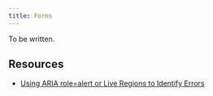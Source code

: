 ```yaml
---
title: Forms
---
```


To be written.

## Resources

- [Using ARIA role=alert or Live Regions to Identify Errors](https://www.w3.org/TR/WCAG20-TECHS/ARIA19.html)
